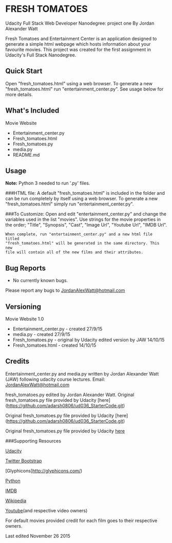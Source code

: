 # FRESH TOMATOES

Udacity
Full Stack Web Developer Nanodegree: project one
By Jordan Alexander Watt

Fresh Tomatoes and Entertainment Center is an application designed to generate
a simple html webpage which hosts information about your favourite movies. This
project was created for the first assignment in Udacity's Full Stack Nanodegree.


## Quick Start

Open "fresh_tomatoes.html" using a web browser. To generate a new 
"fresh_tomatoes.html" run "entertainment_center.py". 
See usage below for more details.


## What's Included

Movie Website
* Entertainment_center.py
* Fresh_tomatoes.html
* Fresh_tomatoes.py
* media.py
* README.md


## Usage

**Note:**
Python 3 needed to run '.py' files.

###HTML file:
	A default "fresh_tomatoes.html" is included in the folder and can be run
	completely by itself using a web browser. To generate a new
	"fresh_tomatoes.html" simply run "entertainment_center.py". 

###To Customize:
	Open and edit "entertainment_center.py" and change the variables used in
	the list "movies". Use strings for the movie properties in the order;
	"Title", "Synopsis", "Cast", "Image Url", "Youtube Url", "IMDB Url".
	
	When complete, run "entertainment_center.py" and a new html file titled
	"fresh_tomatoes.html" will be generated in the same directory. This new
	file will contain all of the new films and their attributes.


## Bug Reports

* No currently known bugs.

Please report any bugs to JordanAlexWatt@hotmail.com


## Versioning

Movie Website 1.0
* Entertainment_center.py - created 27/9/15
* media.py - created 27/9/15
* Fresh_tomatoes.py - original by Udacity
			edited version by JAW 14/10/15
* Fresh_tomatoes.html - created 14/10/15


## Credits

Entertainment_center.py and media.py written by Jordan Alexander Watt (JAW)
following udacity course lectures.
Email:
JordanAlexWatt@hotmail.com

fresh_tomatoes.py edited by Jordan Alexander Watt.
Original fresh_tomatoes.py file provided by Udacity [here]\
(https://github.com/adarsh0806/ud036_StarterCode.git)

Original fresh_tomatoes.py file provided by Udacity [here]
(https://github.com/adarsh0806/ud036_StarterCode.git)

Original fresh_tomatoes.py file provided by Udacity [here](https://github.com/adarsh0806/ud036_StarterCode.git)


###Supporting Resources

[Udacity](http://www.udacity.com)

[Twitter Bootstrap](http://getbootstrap.com/)

[Glyphicons]http://glyphicons.com/)

[Python](https://www.python.org/)

[IMDB](http://www.imdb.com/)

[Wikipedia](https://en.wikipedia.org/)

[Youtube](https://www.youtube.com/)(and respective video owners)


For default movies provided credit for each film goes to their respective 
owners.



Last edited November 26 2015 